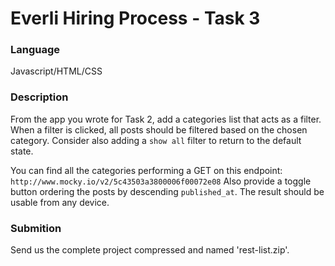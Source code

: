 # Everli Hiring Process - Task 3

### Language

Javascript/HTML/CSS

### Description

From the app you wrote for Task 2, add a categories list that acts as a filter. When a filter is clicked, all posts should be filtered based on the chosen category.
Consider also adding a `show all` filter to return to the default state.

You can find all the categories performing a GET on this endpoint:
`http://www.mocky.io/v2/5c43503a3800006f00072e08`
Also provide a toggle button ordering the posts by descending `published_at`. The result should be usable from any device.

### Submition

Send us the complete project compressed and named 'rest-list.zip'.
